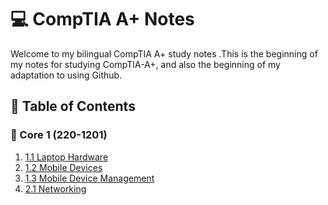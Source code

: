 # 💻 CompTIA A+ Notes

Welcome to my bilingual CompTIA A+ study notes .This is the beginning of my notes for studying CompTIA-A+, and also the beginning of my adaptation to using Github.

## 🧩 Table of Contents
### 📘 Core 1 (220-1201)
1. [1.1 Laptop Hardware](./1.1-Laptop-Hardware.md)
2. [1.2 Mobile Devices](./1.2-Mobile-Devices.md)
3. [1.3 Mobile Device Management](./1.3-Mobile-Device-Management.md)
4. [2.1 Networking](./2.1-Networking.md)
